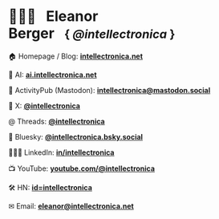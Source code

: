 # 🤷🏽‍♀️&nbsp;&nbsp;&nbsp;Eleanor Berger&nbsp;&nbsp;&nbsp;<small>{&nbsp;*@intellectronica*&nbsp;}</small>

🏠 Homepage / Blog: **[intellectronica.net](https://intellectronica.net/)**

🧠 AI: **[ai.intellectronica.net](https://ai.intellectronica.net/)**

🐘 ActivityPub (Mastodon): **[intellectronica@mastodon.social](https://mastodon.social/@intellectronica)**

📢 X: **[@intellectronica](https://x.com/intellectronica)**

@ Threads: **[@intellectronica](https://www.threads.net/@intellectronica)**

🦋 Bluesky: **[@intellectronica.bsky.social](https://bsky.app/profile/intellectronica.bsky.social)**

👩🏽‍💻 LinkedIn: **[in/intellectronica](https://www.linkedin.com/in/intellectronica/)**

📺 YouTube: **[youtube.com/@intellectronica](https://www.youtube.com/@intellectronica)**

🛠️ HN: **[id=intellectronica](https://news.ycombinator.com/user?id=intellectronica)**

✉ Email: **[eleanor@intellectronica.net](mailto:eleanor@intellectronica.net)**
